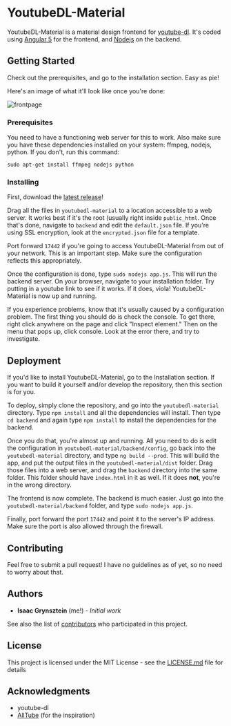 # YoutubeDL-Material

YoutubeDL-Material is a material design frontend for [youtube-dl](https://rg3.github.io/youtube-dl/). It's coded using [Angular 5](https://angular.io/) for the frontend, and [Nodejs](https://nodejs.org/) on the backend.

## Getting Started

Check out the prerequisites, and go to the installation section. Easy as pie!

Here's an image of what it'll look like once you're done:

![frontpage](https://i.imgur.com/m3xozES.png)

### Prerequisites

You need to have a functioning web server for this to work. Also make sure you have these dependencies installed on your system: ffmpeg, nodejs, python. If you don't, run this command:

```
sudo apt-get install ffmpeg nodejs python
```

### Installing

First, download the [latest release](https://github.com/Tzahi12345/YoutubeDL-Material/releases/latest)!

Drag all the files in `youtubedl-material` to a location accessible to a web server. It works best if it's the root (usually right inside `public_html`. Once that's done, navigate to `backend` and edit the `default.json` file. If you're using SSL encryption, look at the `encrypted.json` file for a template. 

Port forward `17442` if you're going to access YoutubeDL-Material from out of your network. This is an important step. Make sure the configuration reflects this appropriately.

Once the configuration is done, type `sudo nodejs app.js`. This will run the backend server. On your browser, navigate to your installation folder. Try putting in a youtube link to see if it works. If it does, viola! YoutubeDL-Material is now up and running.

If you experience problems, know that it's usually caused by a configuration problem. The first thing you should do is check the console. To get there, right click anywhere on the page and click "Inspect element." Then on the menu that pops up, click console. Look at the error there, and try to investigate.

## Deployment

If you'd like to install YoutubeDL-Material, go to the Installation section. If you want to build it yourself and/or develop the repository, then this section is for you.

To deploy, simply clone the repository, and go into the `youtubedl-material` directory. Type `npm install` and all the dependencies will install. Then type `cd backend` and again type `npm install` to install the dependencies for the backend.

Once you do that, you're almost up and running. All you need to do is edit the configuration in `youtubedl-material/backend/config`, go back into the `youtubedl-material` directory, and type `ng build --prod`. This will build the app, and put the output files in the `youtubedl-material/dist` folder. Drag those files into a web server, and drag the `backend` directory into the same folder. This folder should have `index.html` in it as well. If it does **not**, you're in the wrong directory.

The frontend is now complete. The backend is much easier. Just go into the `youtubedl-material/backend` folder, and type `sudo nodejs app.js`.

Finally, port forward the port `17442` and point it to the server's IP address. Make sure the port is also allowed through the firewall.

## Contributing

Feel free to submit a pull request! I have no guidelines as of yet, so no need to worry about that.

## Authors

* **Isaac Grynsztein** (me!) - *Initial work*

See also the list of [contributors](https://github.com/your/project/contributors) who participated in this project.

## License

This project is licensed under the MIT License - see the [LICENSE.md](LICENSE.md) file for details

## Acknowledgments

* youtube-dl
* [AllTube](https://github.com/Rudloff/alltube) (for the inspiration)
